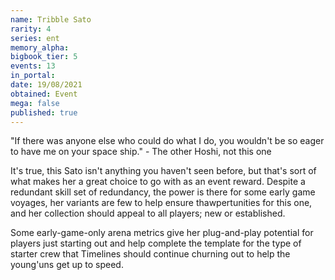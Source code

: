 ```yaml
---
name: Tribble Sato
rarity: 4
series: ent
memory_alpha:
bigbook_tier: 5
events: 13
in_portal:
date: 19/08/2021
obtained: Event
mega: false
published: true
---
```


"If there was anyone else who could do what I do, you wouldn't be so eager to have me on your space ship." - The other Hoshi, not this one

It's true, this Sato isn't anything you haven't seen before, but that's sort of what makes her a great choice to go with as an event reward. Despite a redundant skill set of redundancy, the power is there for some early game voyages, her variants are few to help ensure thawpertunities for this one, and her collection should appeal to all players; new or established.

Some early-game-only arena metrics give her plug-and-play potential for players just starting out and help complete the template for the type of starter crew that Timelines should continue churning out to help the young'uns get up to speed.
